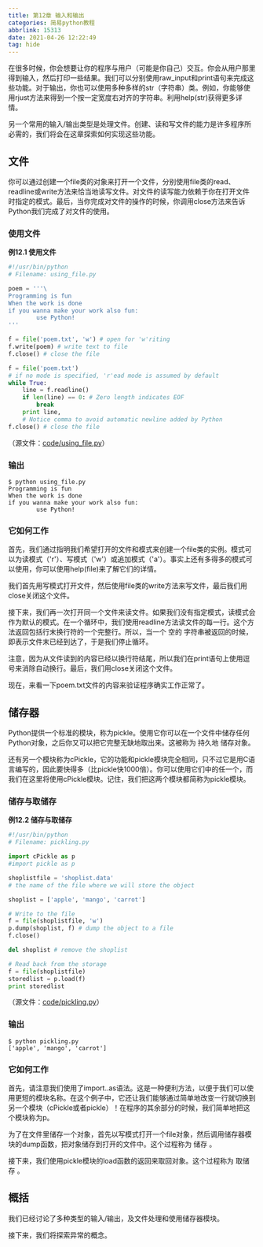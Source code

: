 ```yaml
---
title: 第12章 输入和输出
categories: 简易python教程
abbrlink: 15313
date: 2021-04-26 12:22:49
tag: hide
---
```

在很多时候，你会想要让你的程序与用户（可能是你自己）交互。你会从用户那里得到输入，然后打印一些结果。我们可以分别使用raw_input和print语句来完成这些功能。对于输出，你也可以使用多种多样的str（字符串）类。例如，你能够使用rjust方法来得到一个按一定宽度右对齐的字符串。利用help(str)获得更多详情。
<!-- more -->
另一个常用的输入/输出类型是处理文件。创建、读和写文件的能力是许多程序所必需的，我们将会在这章探索如何实现这些功能。

## 文件
你可以通过创建一个file类的对象来打开一个文件，分别使用file类的read、readline或write方法来恰当地读写文件。对文件的读写能力依赖于你在打开文件时指定的模式。最后，当你完成对文件的操作的时候，你调用close方法来告诉Python我们完成了对文件的使用。

### 使用文件
**例12.1 使用文件** 

```python
#!/usr/bin/python
# Filename: using_file.py

poem = '''\
Programming is fun
When the work is done
if you wanna make your work also fun:
        use Python!
'''

f = file('poem.txt', 'w') # open for 'w'riting
f.write(poem) # write text to file
f.close() # close the file

f = file('poem.txt')
# if no mode is specified, 'r'ead mode is assumed by default
while True:
    line = f.readline()
    if len(line) == 0: # Zero length indicates EOF
        break
    print line,
    # Notice comma to avoid automatic newline added by Python
f.close() # close the file
```

（源文件：[code/using_file.py](http://woodpecker.org.cn/abyteofpython_cn/chinese/code/using_file.py)）

### 输出

```
$ python using_file.py
Programming is fun
When the work is done
if you wanna make your work also fun:
        use Python!
```

### 它如何工作
首先，我们通过指明我们希望打开的文件和模式来创建一个file类的实例。模式可以为读模式（'r'）、写模式（'w'）或追加模式（'a'）。事实上还有多得多的模式可以使用，你可以使用help(file)来了解它们的详情。

我们首先用写模式打开文件，然后使用file类的write方法来写文件，最后我们用close关闭这个文件。

接下来，我们再一次打开同一个文件来读文件。如果我们没有指定模式，读模式会作为默认的模式。在一个循环中，我们使用readline方法读文件的每一行。这个方法返回包括行末换行符的一个完整行。所以，当一个 空的 字符串被返回的时候，即表示文件末已经到达了，于是我们停止循环。

注意，因为从文件读到的内容已经以换行符结尾，所以我们在print语句上使用逗号来消除自动换行。最后，我们用close关闭这个文件。

现在，来看一下poem.txt文件的内容来验证程序确实工作正常了。

## 储存器
Python提供一个标准的模块，称为pickle。使用它你可以在一个文件中储存任何Python对象，之后你又可以把它完整无缺地取出来。这被称为 持久地 储存对象。

还有另一个模块称为cPickle，它的功能和pickle模块完全相同，只不过它是用C语言编写的，因此要快得多（比pickle快1000倍）。你可以使用它们中的任一个，而我们在这里将使用cPickle模块。记住，我们把这两个模块都简称为pickle模块。

### 储存与取储存
**例12.2 储存与取储存** 

```python
#!/usr/bin/python
# Filename: pickling.py

import cPickle as p
#import pickle as p

shoplistfile = 'shoplist.data'
# the name of the file where we will store the object

shoplist = ['apple', 'mango', 'carrot']

# Write to the file
f = file(shoplistfile, 'w')
p.dump(shoplist, f) # dump the object to a file
f.close()

del shoplist # remove the shoplist

# Read back from the storage
f = file(shoplistfile)
storedlist = p.load(f)
print storedlist
```

（源文件：[code/pickling.py](http://woodpecker.org.cn/abyteofpython_cn/chinese/code/pickling.py)）

### 输出

```
$ python pickling.py
['apple', 'mango', 'carrot']
```

### 它如何工作
首先，请注意我们使用了import..as语法。这是一种便利方法，以便于我们可以使用更短的模块名称。在这个例子中，它还让我们能够通过简单地改变一行就切换到另一个模块（cPickle或者pickle）！在程序的其余部分的时候，我们简单地把这个模块称为p。

为了在文件里储存一个对象，首先以写模式打开一个file对象，然后调用储存器模块的dump函数，把对象储存到打开的文件中。这个过程称为 储存 。

接下来，我们使用pickle模块的load函数的返回来取回对象。这个过程称为 取储存 。

## 概括
我们已经讨论了多种类型的输入/输出，及文件处理和使用储存器模块。

接下来，我们将探索异常的概念。
